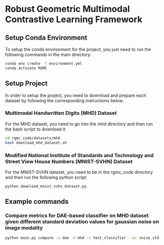 # Robust Geometric Multimodal Contrastive Learning Framework


## Setup Conda Environment
To setup the conda environment for the project, you just need to run the following commands in the main directory:
```bash
conda env create -f environment.yml
conda activate RGMC
```
## Setup Project
In order to setup the project, you need to download and prepare each dataset by following the corresponding instructions below.

### Multimodal Handwritten Digits (MHD) Dataset
For the MHD dataset, you need to go into the mhd directory and then run the bash script to download it:
```bash
cd rgmc_code/datasets/mhd
bash download_mhd_dataset.sh
```

### Modified National Institute of Standards and Technology and Street View House Numbers (MNIST-SVHN) Dataset
For the MNIST-SVHN dataset, you need to be in the rgmc_code directory and then run the following python script:
```bash
python download_mnist_svhn_dataset.py
```

## Example commands

### Compare metrics for DAE-based classifier on MHD dataset given different standard deviation values for gaussian noise on image modality
```bash
python main.py compare -a dae -d mhd -s test_classifier --pc noise_std --pp target_modality
```
